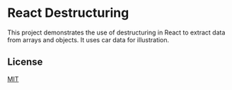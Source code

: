 
# React Destructuring

This project demonstrates the use of destructuring in React to extract data from arrays and objects. It uses car data for illustration.


## License

[MIT](https://choosealicense.com/licenses/mit/)

